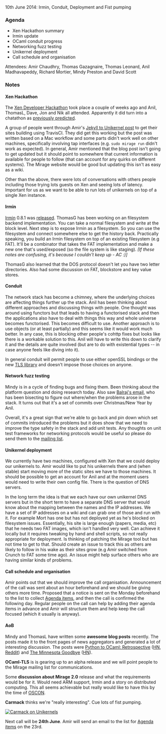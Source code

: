 10th June 2014: Irmin, Conduit, Deployment and Fist pumping

### Agenda ###

* Xen Hackathon summary
* Irmin update
* OCaml conduit progress
* Networking fuzz testing
* Unikernel deployment
* Call schedule and organisation

Attendees: Amir Chaudhry, Thomas Gazagnaire, Thomas Leonard,
Anil Madhavapeddy, Richard Mortier, Mindy Preston and David Scott


### Notes ###

#### Xen Hackathon ####

The [Xen Developer Hackathon][xen-hack] took place a couple of weeks ago and
Anil, ThomasL, Dave, Jon and Nik all attended.  Apparently it did turn into
a chatathon as [previously predicted][prev-notes].

A group of people went through Amir's [Jekyll to Unikernel post][ac-post] to
get their sites building using TravisCI. They did get this working but the
post was written based on a Mac workflow and some parts didn't work well on
other machines, specifically involving tap interfaces (e.g. `sudo mirage run`
didn't work as expected). In general, Amir mentioned that the blog post
isn't going to get updated but it should point to somewhere that current
information is available for people to follow (that can account for any
quirks on different systems). The Mirage website would be good but updating
this isn't as easy as a wiki. 

Other than the above, there were lots of conversations with others people
including those trying lots guests on Xen and seeing lots of latency.
Important for us as we want to be able to run lots of unikernels on top of a
single Xen instance.

[xen-hack]: http://wiki.xenproject.org/wiki/Hackathon/May2014
[ac-post]: http://amirchaudhry.com/from-jekyll-to-unikernel-in-fifty-lines/
[prev-notes]: http://openmirage.org/wiki/weekly-2014-05-27#XenHackathon


#### Irmin ####

[Irmin][irmin-repo] 0.8.1 was [released][irmin-release]. ThomasG has been
working on an filesystem backend implementation. You can take a normal
filesystem and write at the block level. Next step is to expose Irmin as a
filesystem. So you can use the filesystem and connect somewhere else to get
the history back.  Practically speaking, you build an Irmin filesystem on
top of an existing filesystem (e.g FAT). It'll be a combinator that takes
the FAT implementation and make a new one that's used/exposed (so the file
system is like staging). *\[If these notes are confusing, it's because I
couldn't keep up - AC :)\]*

ThomasG also learned that the DOS protocol doesn't let you have two letter
directories. Also had some discussion on FAT, blockstore and key value
stores.

[irmin-repo]: https://github.com/mirage/irmin
[irmin-release]: https://github.com/mirage/irmin/releases/tag/0.8.1


#### Conduit ####

The network stack has become a chimney, where the underlying choices are
affecting things further up the stack. Anil has been thinking about
different approaches and discussing things with people. One thought was
around using functors but that leads to having a functorised stack and then the
applications also have to deal with things this way and whole universe becomes
functorised. This becomes difficult to use.  Another approach is to use
objects (or at least partially) and this seems like it would work much
better. In any case, this is blocking other people's cohttp fixes but looks
like there is a workable solution to this. Anil will have to write this
down to clarify it and the details are quite involved (but are to do with
existential types -- in case anyone feels like diving into it). 

In general conduit will permit people to use either openSSL bindings or the
new [TLS library][TLS] and doesn't impose those choices on anyone.

[TLS]: https://github.com/mirleft/ocaml-tls


#### Network fuzz testing ####

Mindy is in a cycle of finding bugs and fixing them. Been thinking about
the platform question and doing research today. Also saw
[Balraj's email][balraj], who has been bisecting to figure out where/when
the problems arose in the stack. It turns out that it's a set of commits
over Christmas/New Year by Anil.

Overall, it's a great sign that we're able to go back and pin down which set
of commits introduced the problems but it does show that we need to improve
the type safety in the stack and add unit tests. Any thoughts on unit test
frameworks for networking protocols would be useful so please do send them to
the [mailing list][list].

[balraj]: http://lists.xenproject.org/archives/html/mirageos-devel/2014-06/msg00031.html
[list]: http://lists.xenproject.org/cgi-bin/mailman/listinfo/mirageos-devel


#### Unikernel deployment ####


We currently have two machines, configured with Xen that we could deploy our
unikernels to. Amir would like to put his unikernels there and (when stable)
start moving more of the static sites we have to those machines. It should
be possible to get an account for Anil and at the moment users would need to
write their own config file. There is the question of DNS servers.  

In the long term the idea is that we each have our own unikernel DNS servers
but in the short term to have a separate DNS server that would know about
the mapping between the names and the IP addresses. We have a set of IP
addresses on a wiki and can grab one of those and run with it. For example
Mort has one but has not deployed yet as he's blocked on filesystem issues.
Essentially, his site is large enough (papers, media, etc) that he needs two
FAT images, which isn't handled very well.  Can achieve it locally but it
requires tweaking by hand and shell scripts, so not really appropriate for
deployment. Is thinking of patching the Mirage tool but has not time to get
to that. Should create an issue to track this as others are likely to follow
in his wake as their sites grow (e.g Amir switched from Crunch to FAT some
time ago). An issue might help surface others who are having similar kinds
of problems.


#### Call schedule and organisation ####

Amir points out that we should improve the call organisation. Announcement
of the call was sent about an hour beforehand and we should be giving others
more time. Proposed that a notice is sent on the Monday beforehand to the
list to collect [Agenda items][agenda], and then the call is confirmed the
following day.  Regular people on the call can help by adding their agenda
items in advance and Amir will structure them and help keep the call focused
(which it usually is anyway).


#### AoB ####

Mindy and ThomasL have written some **awesome blog posts** recently. The
posts made it to the front pages of news aggregators and generated a lot of
interesting discussion. The posts were
[Python to OCaml: Retrospective][ocaml-summary] ([HN][hn1], [Reddit][r1])
and [The Minnesota Goodbye][mindy] ([HN][hn2]).

**OCaml-TLS** is is gearing up to an alpha release and we will point people
to the Mirage mailing list for communications.

Some **discussion about Mirage 2.0** release and what the requirements would
be for it. Would need ARM support, Irmin and a story on distributed
computing. This all seems achievable but really would like to have this by
the time of [OSCON][].

**Carmack** thinks we're "really interesting". Cue lots of fist pumping.

[![Carmack on Unikernels](/graphics/carmack-unikernel.jpg)](https://twitter.com/ID_AA_Carmack/status/476046680698003458)

Next call will be **24th June**. Amir will send an email to the list for
[Agenda items][agenda] on the 23rd.

[ocaml-summary]: http://roscidus.com/blog/blog/2014/06/06/python-to-ocaml-retrospective/
[hn1]: https://news.ycombinator.com/item?id=7858276 
[r1]: http://www.reddit.com/r/programming/comments/27h2q5/python_to_ocaml_retrospective/
[mindy]: http://www.somerandomidiot.com/blog/2014/06/03/the-minnesota-goodbye/
[hn2]: https://news.ycombinator.com/item?id=7844307
[agenda]: https://github.com/mirage/mirage-www/wiki/Call-Agenda
[OSCON]: http://www.oscon.com/oscon2014/public/schedule/detail/35024
